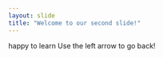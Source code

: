 ```yaml
---
layout: slide
title: "Welcome to our second slide!"
---
```

happy to learn
Use the left arrow to go back!
